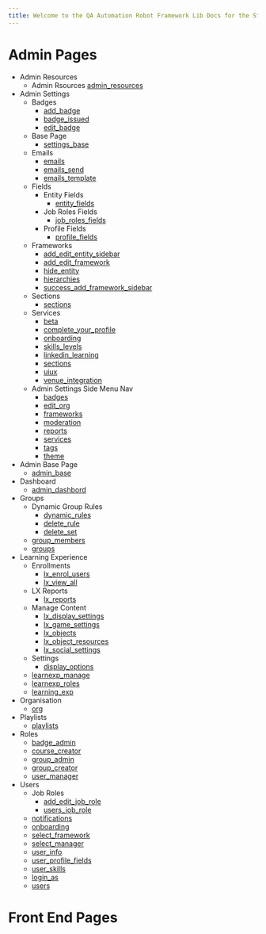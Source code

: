 ```yaml
---
title: Welcome to the QA Automation Robot Framework Lib Docs for the Stream project
---
```


# Admin Pages

- Admin Resources
  - Admin Rsources [admin_resources](https://github.com/sgbres/Stream-QA-RF-DocLib/html/admin_resources_page.html)
- Admin Settings
  - Badges 
    - [add_badge](html/add_badge_page.html)
    - [badge_issued](html/badge_issued_page.html)
    - [edit_badge](html/edit_badge_page.html)
  - Base Page
    - [settings_base](html/settings_base_page.html)
  - Emails
    - [emails](html/emails_base_page.html)
    - [emails_send](html/emails_send_email_page.html)
    - [emails_template](html/emails_templates_page.html)
  - Fields
    - Entity Fields
      - [entity_fields](html/entity_fields_page.html)
    - Job Roles Fields
      - [job_roles_fields](html/job_roles_fields_page.html)
    - Profile Fields
      - [profile_fields](html/profile_fields.html)
  - Frameworks
    - [add_edit_entity_sidebar](html/add_edit_entity_sidebar.html)
    - [add_edit_framework](html/add_edit_framework_sidebar.html)
    - [hide_entity](html/hide_entity_modal.resource.html)
    - [hierarchies](html/hierarchies_page.html)
    - [success_add_framework_sidebar](html/success_add_framework_sidebar.html)
  - Sections
    - [sections](html/sections_page.html)
  - Services
    - [beta](html/beta_features_page.html)
    - [complete_your_profile](html/complete_your_profile_page.html)
    - [onboarding](html/service_onboarding_page.html)
    - [skills_levels](html/service_skills_and_levels_page.html)
    - [linkedin_learning](html/services_linkedin_learning_page.html)
    - [sections](html/services_sections_page.html)
    - [uiux](html/ui_ux_page.html)
    - [venue_integration](html/venue_integration_page.html)
  - Admin Settings Side Menu Nav
    - [badges](html/badges_page.html)
    - [edit_org](html/edit_organisation_page.html)
    - [frameworks](html/frameworks_page.html)
    - [moderation](html/moderation_page.html)
    - [reports](html/reports_page.html)
    - [services](html/services_page.html)
    - [tags](html/tags_page.html)
    - [theme](html/theme_page.html)
- Admin Base Page
  - [admin_base](html/admin_base_page.html)
- Dashboard
  - [admin_dashbord](html/dashboard_page.html)
- Groups
  - Dynamic Group Rules
    - [dynamic_rules](html/dynamic_rules_tab.html)
    - [delete_rule](html/delete_rule_modal.html)
    - [delete_set](html/delete_set_modal.html)
  - [group_members](html/group_members_tab.html)
  - [groups](html/groups_page.html)
- Learning Experience
  - Enrollments
    - [lx_enrol_users](html/learning_experience_enroll_users_page.html)
    - [lx_view_all](html/learning_experience_view_all_page.html)
  - LX Reports
    - [lx_reports](html/learnexp_reports_page.html)
  - Manage Content
    - [lx_display_settings](html/lx_manage_content_displaysettings_page.html)
    - [lx_game_settings](html/lx_manage_content_gamesettings_page.html)
    - [lx_objects](html/lx_manage_content_objects_page.html)
    - [lx_object_resources](html/lx_manage_content_objects_resources_modal.html)
    - [lx_social_settings](html/lx_manage_content_socialsettings_page.html)
  - Settings
    - [display_options](html/display_options_accordian_page.html)
  - [learnexp_manage](html/learnexp_manage_content_page.html)
  - [learnexp_roles](html/learnexp_roles_page.html)
  - [learning_exp](html/learning_experience_page.html)
- Organisation
  - [org](html/organisation_page.html)
- Playlists
  - [playlists](html/play-lists_page.html)
- Roles
  - [badge_admin](html/badge_admin_page.html)
  - [course_creator](html/course_creator_page.html)
  - [group_admin](html/group_admin_page.html)
  - [group_creator](html/group_creator_page.html)
  - [user_manager](html/user_manager_base_page.html)
- Users
  - Job Roles
    - [add_edit_job_role](html/add_edit_job_role_sidebar.html)
    - [users_job_role](html/users_job_roles_page.html)
  - [notifications](html/notifications_page.html)
  - [onboarding](html/onboarding_page.html)
  - [select_framework](html/select_framework_sidebar.html)
  - [select_manager](html/select_manager_sidebar.html)
  - [user_info](html/user_information_page.html)
  - [user_profile_fields](html/user_profile_fields_page.html)
  - [user_skills](html/user_skills_and_levels_page.html)
  - [login_as](html/users_login_as_user.html)
  - [users](html/users_page.html)


# Front End Pages
